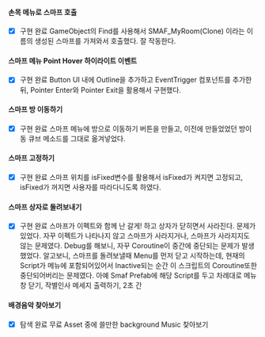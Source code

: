 #### 손목 메뉴로 스마프 호출
- [x] 구현 완료
GameObject의 Find를 사용해서 SMAF_MyRoom(Clone) 이라는 이름의 생성된 스마프를 가져와서 호출했다. 잘 작동한다.
#### 스마프 메뉴 Point Hover 하이라이트 이벤트
- [x] 구현 완료
Button UI 내에 Outline을 추가하고 EventTrigger 컴포넌트를 추가한 뒤, Pointer Enter와 Pointer Exit을 활용해서 구현했다.
#### 스마프 방 이동하기
- [x] 구현 완료
스마프 메뉴에 방으로 이동하기 버튼을 만들고, 이전에 만들었었던 방이동 큐브 메소드를 그대로 옮겨넣었다.
#### 스마프 고정하기
- [x] 구현 완료
스마프 위치를 isFixed변수를 활용해서 isFixed가 켜지면 고정되고, isFixed가 꺼지면 사용자를 따라다니도록 하였다.
#### 스마프 상자로 돌려보내기
- [x] 구현 완료
스마프가 이펙트와 함께 난 갈게! 하고 상자가 닫히면서 사라진다.
문제가 있었다. 자꾸 이펙트가 나타나지 않고 스마프가 사라지거나, 스마프가 사라지지도 않는 문제였다. Debug를 해보니, 자꾸 Coroutine이 중간에 중단되는 문제가 발생했었다. 알고보니, 스마프를 돌려보낼때 Menu를 먼저 닫고 시작하는데, 현재의 Script가 메뉴에 포함되어있어서 Inactive되는 순간 이 스크립트의 Coroutine또한 중단되어버리는 문제였다.
아예 Smaf Prefab에 해당 Script를 두고 차례대로 메뉴창 닫기, 작별인사 메세지 출력하기, 2초 간 
#### 배경음악 찾아보기
- [x] 탐색 완료
무료 Asset 중에 쓸만한 background Music 찾아보기